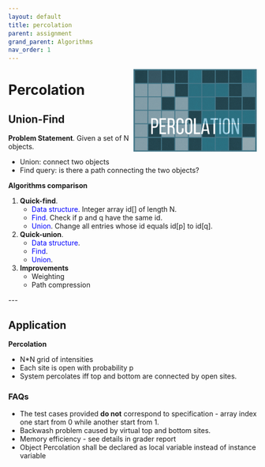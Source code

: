 ```yaml
---
layout: default
title: percolation
parent: assignment
grand_parent: Algorithms
nav_order: 1
---
```

<img align="right" src="/assets/image/princeton-algorithms/percolation.png" alt = "hi" width="250">

# Percolation
## Union-Find
**Problem Statement**. Given a set of N objects.
* Union: connect two objects
* Find query: is there a path connecting the two objects?

**Algorithms comparison**
<ol>
<li>
<strong>Quick-find</strong>.
<ul>
<li><span style="color:blue">Data structure</span>.
Integer array id[] of length N.</li>
<li><span style="color:blue">Find</span>. Check if p and q have the same id.</li>
<li><span style="color:blue">Union</span>. Change all entries whose id equals id[p] to id[q]. </li>
</ul>
</li>

<li>
<strong>Quick-union</strong>.
<ul>
<li><span style="color:blue">Data structure</span>. </li>
<li><span style="color:blue">Find</span>. </li>
<li><span style="color:blue">Union</span>.</li>
</ul>
</li>

<li>
<strong>Improvements </strong>
<ul>
<li> Weighting  </li>
<li> Path compression  </li>
</ul>
</li>

</ol>
---

## Application
**Percolation**
* N*N grid of intensities
* Each site is open with probability p
* System percolates iff top and bottom are connected by open sites.

### FAQs
* The test cases provided **do not** correspond to specification - array index one start from 0 while another start from 1.
* Backwash problem caused by virtual top and bottom sites.
* Memory efficiency - see details in grader report
* Object Percolation shall be declared as local variable instead of instance variable
